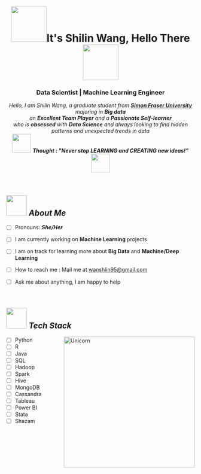
<h1 align = "center"><img src="https://media.giphy.com/media/h1uPk5t8LjfXEQpvn0/giphy.gif" width="95">It's Shilin Wang, Hello There<img src="https://media.giphy.com/media/h1uPk5t8LjfXEQpvn0/giphy.gif" width="95"></h1>



<h3 align="center">Data Scientist | Machine Learning Engineer </h3>

<p align="center">
  <em>
    Hello, I am Shilin Wang, a graduate student from  <a href="https://www.sfu.ca/bigpotential.html?utm_source=ppc&utm_medium=google&utm_campaign=fall%202021&utm_content=&gclid=Cj0KCQiA_JWOBhDRARIsANymNOZGvE4zLJ7DODAN5fR74Kaelu1G__0m1ldrv9VbdxWPYDLZ4MeRSO4aAlk8EALw_wcB"> <b>Simon Fraser University</b></a>  majoring in  <b>Big data </b> <br>
    an <b>Excellent Team Player</b>  and a <b>Passionate Self-learner</b> <br>who is <b>obsessed</b>
    with <b>Data Science</b> and always looking to find hidden patterns and unexpected trends in data
  </em> 
<br>
  <img src="https://media.giphy.com/media/PmM5W7fKJ4A916wUzr/giphy.gif" width="50" /> <b><i align="center">Thought : "Never stop LEARNING and CREATING new ideas!”</i></b> <img src="https://media.giphy.com/media/JG2kMjnfiyWc6Lz01h/giphy.gif" width="50" />
</p>
<br>

## <img src="https://media.giphy.com/media/ggo67pD8QZAWvRdqTL/giphy.gif" width="55px">&nbsp;***About Me***




- [ ]  Pronouns: ***She/Her***
- [ ] I am currently working on **Machine Learning** projects
 - [ ] I am on track for learning more about **Big Data** and **Machine/Deep Learning**

  - [ ] How to reach me : Mail me at wanshlin95@gmail.com
 - [ ] Ask me about anything, I am happy to help
  </p>
<br>


## <img src="https://media.giphy.com/media/ggo67pD8QZAWvRdqTL/giphy.gif" width="55px">&nbsp;***Tech Stack***
<img align="right" width=350px alt="Unicorn" src="https://media.giphy.com/media/Ut7zeRXCmxc0td7N68/giphy.gif"/>


- [ ] Python
 - [ ] R
 - [ ] Java
 - [ ] SQL
 - [ ] Hadoop
 - [ ] Spark
 - [ ] Hive
 - [ ] MongoDB
 - [ ] Cassandra
  - [ ] Tableau 
 - [ ] Power BI
  - [ ] Stata  
 - [ ] Shazam
   </p>
<br>
